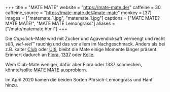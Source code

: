 +++
title = "MATE MATE"
website = "https://mate-mate.de/"
caffeine = 30
caffeine_source = "https://mate-mate.de/#mate-mate"
monkey = [37]
images = ["matemate_1.jpg", "matemate_1.jpg"]
captions = ["MATE MATE? MATE MATE!", "MATE MATE Lemongrass"]
aliases = ["/mate/matemate.html"]
+++

Die _Capslock_-Mate wird mit Zucker und Agavendicksaft vermengt und recht süß,
*viel-viel*™ rauchig und das vor allem im Nachgeschmack. Anders als bei z.B.
kalter [Club](/mate/club.html) oder [Ulti](/mate/ulti.html), bleibt die Mate
einige Momente länger präsent. Erinnert dadurch an [Flora](/mate/flora.html),
[1337](/mate/leet.html) oder [Kolle](/mate/kolle.html).

Wem Club-Mate weniger, dafür aber Flora oder 1337 schmecken, könnte/sollte
[MATE MATE](https://mate-mate.de/) ausprobiern.

Im April 2020 kamen die beiden Sorten Pfirsich-Lemongrass und Hanf hinzu.
